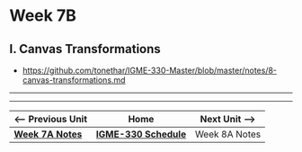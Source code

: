 # Week 7B

## I. Canvas Transformations

- https://github.com/tonethar/IGME-330-Master/blob/master/notes/8-canvas-transformations.md

<hr><hr>


| <-- Previous Unit | Home | Next Unit -->
| --- | --- | --- 
| [**Week 7A Notes**](07A.md)  |  [**IGME-330 Schedule**](../schedule.md) | Week 8A Notes
